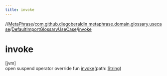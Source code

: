 ```yaml
---
title: invoke
---
```

//[MetaPhrase](../../../index.html)/[com.github.diegoberaldin.metaphrase.domain.glossary.usecase](../index.html)/[DefaultImportGlossaryUseCase](index.html)/[invoke](invoke.html)



# invoke



[jvm]\
open suspend operator override fun [invoke](invoke.html)(path: [String](https://kotlinlang.org/api/latest/jvm/stdlib/kotlin/-string/index.html))




